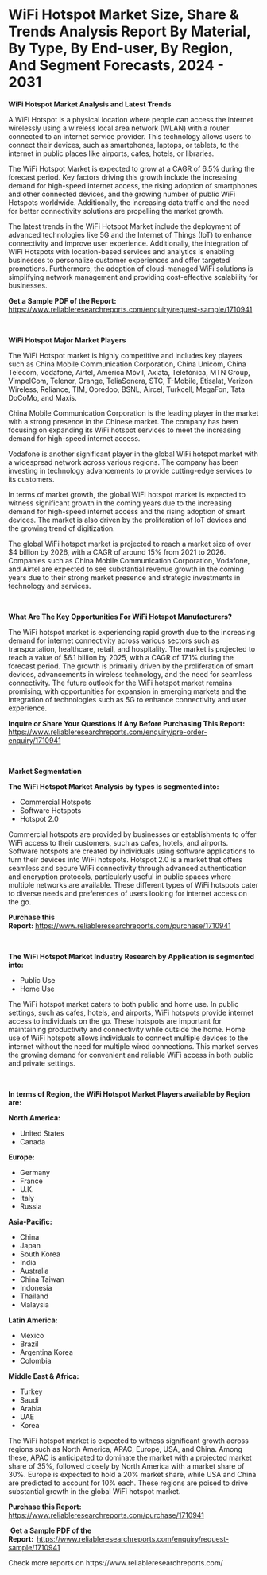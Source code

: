 <p><h1>WiFi Hotspot Market Size, Share & Trends Analysis Report By Material, By Type, By End-user, By Region, And Segment Forecasts, 2024 - 2031</h1></p><p><strong>WiFi Hotspot Market Analysis and Latest Trends</strong></p>
<p><p>A WiFi Hotspot is a physical location where people can access the internet wirelessly using a wireless local area network (WLAN) with a router connected to an internet service provider. This technology allows users to connect their devices, such as smartphones, laptops, or tablets, to the internet in public places like airports, cafes, hotels, or libraries.</p><p>The WiFi Hotspot Market is expected to grow at a CAGR of 6.5% during the forecast period. Key factors driving this growth include the increasing demand for high-speed internet access, the rising adoption of smartphones and other connected devices, and the growing number of public WiFi Hotspots worldwide. Additionally, the increasing data traffic and the need for better connectivity solutions are propelling the market growth.</p><p>The latest trends in the WiFi Hotspot Market include the deployment of advanced technologies like 5G and the Internet of Things (IoT) to enhance connectivity and improve user experience. Additionally, the integration of WiFi Hotspots with location-based services and analytics is enabling businesses to personalize customer experiences and offer targeted promotions. Furthermore, the adoption of cloud-managed WiFi solutions is simplifying network management and providing cost-effective scalability for businesses.</p></p>
<p><strong>Get a Sample PDF of the Report:&nbsp;</strong> <a href="https://www.reliableresearchreports.com/enquiry/request-sample/1710941">https://www.reliableresearchreports.com/enquiry/request-sample/1710941</a></p>
<p>&nbsp;</p>
<p><strong>WiFi Hotspot Major Market Players</strong></p>
<p><p>The WiFi Hotspot market is highly competitive and includes key players such as China Mobile Communication Corporation, China Unicom, China Telecom, Vodafone, Airtel, América Móvil, Axiata, Telefónica, MTN Group, VimpelCom, Telenor, Orange, TeliaSonera, STC, T-Mobile, Etisalat, Verizon Wireless, Reliance, TIM, Ooredoo, BSNL, Aircel, Turkcell, MegaFon, Tata DoCoMo, and Maxis.</p><p>China Mobile Communication Corporation is the leading player in the market with a strong presence in the Chinese market. The company has been focusing on expanding its WiFi hotspot services to meet the increasing demand for high-speed internet access.</p><p>Vodafone is another significant player in the global WiFi hotspot market with a widespread network across various regions. The company has been investing in technology advancements to provide cutting-edge services to its customers.</p><p>In terms of market growth, the global WiFi hotspot market is expected to witness significant growth in the coming years due to the increasing demand for high-speed internet access and the rising adoption of smart devices. The market is also driven by the proliferation of IoT devices and the growing trend of digitization.</p><p>The global WiFi hotspot market is projected to reach a market size of over $4 billion by 2026, with a CAGR of around 15% from 2021 to 2026. Companies such as China Mobile Communication Corporation, Vodafone, and Airtel are expected to see substantial revenue growth in the coming years due to their strong market presence and strategic investments in technology and services.</p></p>
<p>&nbsp;</p>
<p><strong>What Are The Key Opportunities For WiFi Hotspot Manufacturers?</strong></p>
<p><p>The WiFi hotspot market is experiencing rapid growth due to the increasing demand for internet connectivity across various sectors such as transportation, healthcare, retail, and hospitality. The market is projected to reach a value of $6.1 billion by 2025, with a CAGR of 17.1% during the forecast period. The growth is primarily driven by the proliferation of smart devices, advancements in wireless technology, and the need for seamless connectivity. The future outlook for the WiFi hotspot market remains promising, with opportunities for expansion in emerging markets and the integration of technologies such as 5G to enhance connectivity and user experience.</p></p>
<p><strong>Inquire or Share Your Questions If Any Before Purchasing This Report:</strong> <a href="https://www.reliableresearchreports.com/enquiry/pre-order-enquiry/1710941">https://www.reliableresearchreports.com/enquiry/pre-order-enquiry/1710941</a></p>
<p>&nbsp;</p>
<p><strong>Market Segmentation</strong></p>
<p><strong>The WiFi Hotspot Market Analysis by types is segmented into:</strong></p>
<p><ul><li>Commercial Hotspots</li><li>Software Hotspots</li><li>Hotspot 2.0</li></ul></p>
<p><p>Commercial hotspots are provided by businesses or establishments to offer WiFi access to their customers, such as cafes, hotels, and airports. Software hotspots are created by individuals using software applications to turn their devices into WiFi hotspots. Hotspot 2.0 is a market that offers seamless and secure WiFi connectivity through advanced authentication and encryption protocols, particularly useful in public spaces where multiple networks are available. These different types of WiFi hotspots cater to diverse needs and preferences of users looking for internet access on the go.</p></p>
<p><strong>Purchase this Report:&nbsp;</strong><a href="https://www.reliableresearchreports.com/purchase/1710941">https://www.reliableresearchreports.com/purchase/1710941</a></p>
<p>&nbsp;</p>
<p><strong>The WiFi Hotspot Market Industry Research by Application is segmented into:</strong></p>
<p><ul><li>Public Use</li><li>Home Use</li></ul></p>
<p><p>The WiFi hotspot market caters to both public and home use. In public settings, such as cafes, hotels, and airports, WiFi hotspots provide internet access to individuals on the go. These hotspots are important for maintaining productivity and connectivity while outside the home. Home use of WiFi hotspots allows individuals to connect multiple devices to the internet without the need for multiple wired connections. This market serves the growing demand for convenient and reliable WiFi access in both public and private settings.</p></p>
<p>&nbsp;</p>
<p><strong>In terms of Region, the WiFi Hotspot Market Players available by Region are:</strong></p>
<p>
    <p> <strong> North America: </strong>
        <ul>
            <li>United States</li>
            <li>Canada</li>
        </ul>
        </p> 
    <p> <strong> Europe: </strong>
        <ul>
            <li>Germany</li>
            <li>France</li>
            <li>U.K.</li>
            <li>Italy</li>
            <li>Russia</li>
        </ul>
        </p> 
    <p> <strong> Asia-Pacific: </strong>
        <ul>
            <li>China</li>
            <li>Japan</li>
            <li>South Korea</li>
            <li>India</li>
            <li>Australia</li>
            <li>China Taiwan</li>
            <li>Indonesia</li>
            <li>Thailand</li>
            <li>Malaysia</li>
        </ul>
        </p> 
    <p> <strong> Latin America: </strong>
        <ul>
            <li>Mexico</li>
            <li>Brazil</li>
            <li>Argentina Korea</li>
            <li>Colombia</li>
        </ul>
        </p> 
    <p> <strong> Middle East & Africa: </strong>
        <ul>
            <li>Turkey</li>
            <li>Saudi</li>
            <li>Arabia</li>
            <li>UAE</li>
            <li>Korea</li>
        </ul>
    </p>
    </p>
<p><p>The WiFi hotspot market is expected to witness significant growth across regions such as North America, APAC, Europe, USA, and China. Among these, APAC is anticipated to dominate the market with a projected market share of 35%, followed closely by North America with a market share of 30%. Europe is expected to hold a 20% market share, while USA and China are predicted to account for 10% each. These regions are poised to drive substantial growth in the global WiFi hotspot market.</p></p>
<p><strong>Purchase this Report: </strong><a href="https://www.reliableresearchreports.com/purchase/1710941">https://www.reliableresearchreports.com/purchase/1710941</a></p>
<p>&nbsp;<strong>Get a Sample PDF of the Report:&nbsp;&nbsp;</strong><a href="https://www.reliableresearchreports.com/enquiry/request-sample/1710941">https://www.reliableresearchreports.com/enquiry/request-sample/1710941</a></p>
<p><strong></strong></p>
<p>Check more reports on https://www.reliableresearchreports.com/</p>